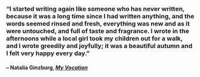 ### “I started writing again like someone who has never written, because it was a long time since I had written anything, and the words seemed rinsed and fresh, everything was new and as it were untouched, and full of taste and fragrance. I wrote in the afternoons while a local girl took my children out for a walk, and I wrote greedily and joyfully; it was a beautiful autumn and I felt very happy every day.”

#### – Natalia Ginzburg, _[My Vocation](https://londonwriterssalon.us4.list-manage.com/track/click?u=8b047263967451488070a8ad0&id=dd19750386&e=bc5cbc9b90)_